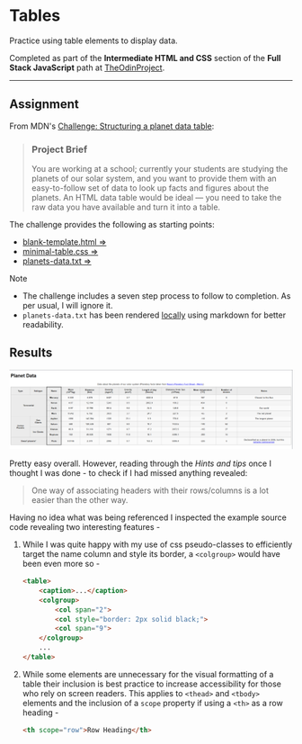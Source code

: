 # Tables

Practice using table elements to display data.

Completed as part of the **Intermediate HTML and CSS** section of the **Full Stack JavaScript** path at [TheOdinProject](https://www.theodinproject.com).

---

## Assignment

From MDN's [Challenge: Structuring a planet data table](https://developer.mozilla.org/en-US/docs/Learn_web_development/Core/Structuring_content/Planet_data_table):

> ###  Project Brief
> You are working at a school; currently your students are studying the planets of our solar system, and you want to provide them with an easy-to-follow set of data to look up facts and figures about the planets. An HTML data table would be ideal — you need to take the raw data you have available and turn it into a table.

The challenge provides the following as starting points:

- [blank-template.html &rArr;](https://github.com/mdn/learning-area/blob/main/html/tables/assessment-start/blank-template.html)
- [minimal-table.css &rArr;](https://github.com/mdn/learning-area/blob/main/html/tables/assessment-start/minimal-table.css)
- [planets-data.txt &rArr;](https://github.com/mdn/learning-area/blob/main/html/tables/assessment-start/planets-data.txt)

> [!NOTE]
> - The challenge includes a seven step process to follow to completion. As per usual, I will ignore it.
> - `planets-data.txt` has been rendered [locally](./planets-data.md) using markdown for better readability.

## Results

![image of the produced table](./table.png)

Pretty easy overall. However, reading through the *Hints and tips* once I thought I was done - to check if I had missed anything revealed:

> One way of associating headers with their rows/columns is a lot easier than the other way.

Having no idea what was being referenced I inspected the example source code revealing two interesting features -

1. While I was quite happy with my use of css pseudo-classes to efficiently target the name column and style its border, a `<colgroup>` would have been even more so -
    ```html
    <table>
        <caption>...</caption>
        <colgroup>
            <col span="2">
            <col style="border: 2px solid black;">
            <col span="9">
        </colgroup>
        ...
    </table>
    ```
2. While some elements are unnecessary for the visual formatting of a table their inclusion is best practice to increase accessibility for those who rely on screen readers. This applies to `<thead>` and `<tbody>` elements and the inclusion of a `scope` property if using a `<th>` as a row heading -
    ```html
    <th scope="row">Row Heading</th>
    ```
